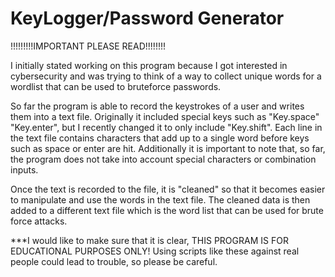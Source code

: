 # KeyLogger/Password Generator

!!!!!!!!!IMPORTANT PLEASE READ!!!!!!!!

  I initially stated working on this program because I got interested in cybersecurity and was trying to think of a way to collect unique words for a wordlist that can be used to bruteforce passwords.
  
  So far the program is able to record the keystrokes of a user and writes them into a text file. Originally it included special keys such as "Key.space" "Key.enter", but I recently changed it to only include "Key.shift". Each line in the text file contains characters that add up to a single word before keys such as space or enter are hit. Additionally it is important to note that, so far, the program does not take into account special characters or combination inputs.
  
  Once the text is recorded to the file, it is "cleaned" so that it becomes easier to manipulate and use the words in the text file. The cleaned data is then added to a different text file which is the word list that can be used for brute force attacks.


***I would like to make sure that it is clear, THIS PROGRAM IS FOR EDUCATIONAL PURPOSES ONLY! Using scripts like these against real people could lead to trouble, so please be careful.
